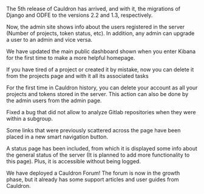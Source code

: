 The 5th release of Cauldron has arrived, and with it, the migrations of Django and ODFE to the versions 2.2 and 1.3, respectively.

Now, the admin site shows info about the users registered in the server (Number of projects, token status, etc). In addition, any admin can upgrade a user to an admin and vice versa.

We have updated the main public dashboard shown when you enter Kibana for the first time to make a more helpful homepage.

If you have tired of a project or created it by mistake, now you can delete it from the projects page and with it all its associated tasks

For the first time in Cauldron history, you can delete your account as all your projects and tokens stored in the server. This action can also be done by the admin users from the admin page.

Fixed a bug that did not allow to analyze Gitlab repositories when they were within a subgroup.

Some links that were previously scattered across the page have been placed in a new smart navigation button.

A status page has been included, from which it is displayed some info about the general status of the server (It is planned to add more functionality to this page). Plus, it is accessible without being logged.

We have deployed a Cauldron Forum! The forum is now in the growth phase, but it already has some support articles and user guides from Cauldron.
